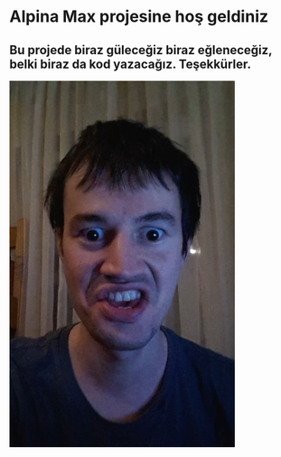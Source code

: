# Alpina Max projesine hoş geldiniz

## Bu projede biraz güleceğiz biraz eğleneceğiz, belki biraz da kod yazacağız. Teşekkürler.

![](emu.png)